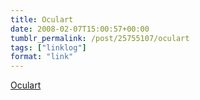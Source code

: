 ```yaml
---
title: Oculart
date: 2008-02-07T15:00:57+00:00
tumblr_permalink: /post/25755107/oculart
tags: ["linklog"]
format: "link"
---
```


[Oculart][1]

[1]: http://www.oculart.com/
